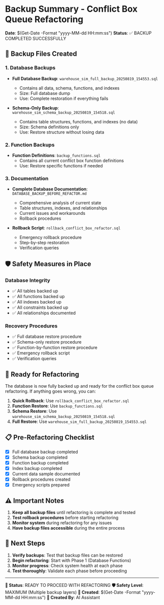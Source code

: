 # Backup Summary - Conflict Box Queue Refactoring

**Date**: $(Get-Date -Format "yyyy-MM-dd HH:mm:ss")
**Status**: ✅ BACKUP COMPLETED SUCCESSFULLY

## 📁 Backup Files Created

### 1. Database Backups
- **Full Database Backup**: `warehouse_sim_full_backup_20250819_154553.sql`
  - Contains all data, schema, functions, and indexes
  - Size: Full database dump
  - Use: Complete restoration if everything fails

- **Schema-Only Backup**: `warehouse_sim_schema_backup_20250819_154518.sql`
  - Contains table structures, functions, and indexes (no data)
  - Size: Schema definitions only
  - Use: Restore structure without losing data

### 2. Function Backups
- **Function Definitions**: `backup_functions.sql`
  - Contains all current conflict box function definitions
  - Use: Restore specific functions if needed

### 3. Documentation
- **Complete Database Documentation**: `DATABASE_BACKUP_BEFORE_REFACTOR.md`
  - Comprehensive analysis of current state
  - Table structures, indexes, and relationships
  - Current issues and workarounds
  - Rollback procedures

- **Rollback Script**: `rollback_conflict_box_refactor.sql`
  - Emergency rollback procedure
  - Step-by-step restoration
  - Verification queries

## 🛡️ Safety Measures in Place

### Database Integrity
- ✅ All tables backed up
- ✅ All functions backed up
- ✅ All indexes backed up
- ✅ All constraints backed up
- ✅ All relationships documented

### Recovery Procedures
- ✅ Full database restore procedure
- ✅ Schema-only restore procedure
- ✅ Function-by-function restore procedure
- ✅ Emergency rollback script
- ✅ Verification queries

## 🚀 Ready for Refactoring

The database is now fully backed up and ready for the conflict box queue refactoring. If anything goes wrong, you can:

1. **Quick Rollback**: Use `rollback_conflict_box_refactor.sql`
2. **Function Restore**: Use `backup_functions.sql`
3. **Schema Restore**: Use `warehouse_sim_schema_backup_20250819_154518.sql`
4. **Full Restore**: Use `warehouse_sim_full_backup_20250819_154553.sql`

## 📋 Pre-Refactoring Checklist

- [x] Full database backup completed
- [x] Schema backup completed
- [x] Function backup completed
- [x] Index backup completed
- [x] Current data sample documented
- [x] Rollback procedures created
- [x] Emergency scripts prepared

## ⚠️ Important Notes

1. **Keep all backup files** until refactoring is complete and tested
2. **Test rollback procedures** before starting refactoring
3. **Monitor system** during refactoring for any issues
4. **Have backup files accessible** during the entire process

## 🔧 Next Steps

1. **Verify backups**: Test that backup files can be restored
2. **Begin refactoring**: Start with Phase 1 (Database Functions)
3. **Monitor progress**: Check system health at each phase
4. **Test thoroughly**: Validate each phase before proceeding

---

**🎯 Status**: READY TO PROCEED WITH REFACTORING
**🛡️ Safety Level**: MAXIMUM (Multiple backup layers)
**📅 Created**: $(Get-Date -Format "yyyy-MM-dd HH:mm:ss")
**👤 Created By**: AI Assistant


